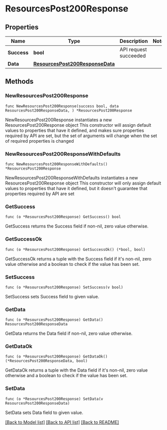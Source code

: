 # ResourcesPost200Response

## Properties

Name | Type | Description | Notes
------------ | ------------- | ------------- | -------------
**Success** | **bool** | API request succeeded | 
**Data** | [**ResourcesPost200ResponseData**](ResourcesPost200ResponseData.md) |  | 

## Methods

### NewResourcesPost200Response

`func NewResourcesPost200Response(success bool, data ResourcesPost200ResponseData, ) *ResourcesPost200Response`

NewResourcesPost200Response instantiates a new ResourcesPost200Response object
This constructor will assign default values to properties that have it defined,
and makes sure properties required by API are set, but the set of arguments
will change when the set of required properties is changed

### NewResourcesPost200ResponseWithDefaults

`func NewResourcesPost200ResponseWithDefaults() *ResourcesPost200Response`

NewResourcesPost200ResponseWithDefaults instantiates a new ResourcesPost200Response object
This constructor will only assign default values to properties that have it defined,
but it doesn't guarantee that properties required by API are set

### GetSuccess

`func (o *ResourcesPost200Response) GetSuccess() bool`

GetSuccess returns the Success field if non-nil, zero value otherwise.

### GetSuccessOk

`func (o *ResourcesPost200Response) GetSuccessOk() (*bool, bool)`

GetSuccessOk returns a tuple with the Success field if it's non-nil, zero value otherwise
and a boolean to check if the value has been set.

### SetSuccess

`func (o *ResourcesPost200Response) SetSuccess(v bool)`

SetSuccess sets Success field to given value.


### GetData

`func (o *ResourcesPost200Response) GetData() ResourcesPost200ResponseData`

GetData returns the Data field if non-nil, zero value otherwise.

### GetDataOk

`func (o *ResourcesPost200Response) GetDataOk() (*ResourcesPost200ResponseData, bool)`

GetDataOk returns a tuple with the Data field if it's non-nil, zero value otherwise
and a boolean to check if the value has been set.

### SetData

`func (o *ResourcesPost200Response) SetData(v ResourcesPost200ResponseData)`

SetData sets Data field to given value.



[[Back to Model list]](../README.md#documentation-for-models) [[Back to API list]](../README.md#documentation-for-api-endpoints) [[Back to README]](../README.md)


